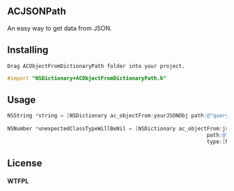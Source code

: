 ## ACJSONPath

An easy way to get data from JSON.


## Installing

	Drag ACObjectFromDictionaryPath folder into your project.

```objective-c
#import "NSDictionary+ACObjectFromDictionaryPath.h"
```

## Usage

```objective-c
NSString *string = [NSDictionary ac_objectFrom:yourJSONObj path:@"query.created"];
             
NSNumber *unexpectedClassTypeWillBeNil = [NSDictionary ac_objectFrom:json
                                                                path:@"query.created"
                                                                type:[NSNumber class]];
```


## License

#### WTFPL


